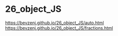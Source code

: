 # 26_object_JS
https://bevzenj.github.io/26_object_JS/auto.html
https://bevzenj.github.io/26_object_JS/fractions.html
